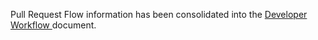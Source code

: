 Pull Request Flow information has been consolidated into the [Developer Workflow ](https://github.com/yui/yui3/wiki/Developer-Workflow#preparing-your-environment) document.